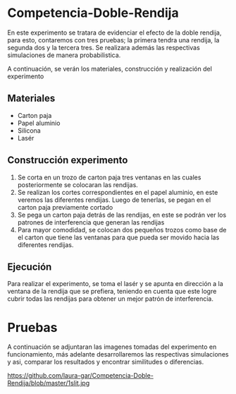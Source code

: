 # Competencia-Doble-Rendija

En este experimento se tratara de evidenciar el efecto de la doble rendija, para esto, contaremos con tres pruebas; 
la primera tendra una rendija, la segunda dos y la tercera tres. Se realizara además las respectivas simulaciones 
de manera probabilistica.

A continuación, se verán los materiales, construcción y realización del experimento

## Materiales 
- Carton paja
- Papel aluminio
- Silicona
- Lasér

## Construcción experimento 

1. Se corta en un trozo de carton paja tres ventanas en las cuales posteriormente se colocaran las rendijas.
2. Se realizan los cortes correspondientes en el papel aluminio, en este veremos las diferentes rendijas. Luego
de tenerlas, se pegan en el carton paja previamente cortado
3. Se pega un carton paja detrás de las rendijas, en este se podrán ver los patrones de interferencia que generan
las rendijas
4. Para mayor comodidad, se colocan dos pequeños trozos como base de el carton que tiene las ventanas para que 
pueda ser movido hacia las diferentes rendijas.

## Ejecución

Para realizar el experimento, se toma el lasér y se apunta en dirección a la ventana de la rendija que se prefiera,
teniendo en cuenta que este logre cubrir todas las rendijas para obtener un mejor patrón de interferencia.


# Pruebas

A continuación se adjuntaran las imagenes tomadas del experimento en funcionamiento, más adelante desarrollaremos
las respectivas simulaciones y asi, comparar los resultados y encontrar similitudes o diferencias.



https://github.com/laura-gar/Competencia-Doble-Rendija/blob/master/1slit.jpg

